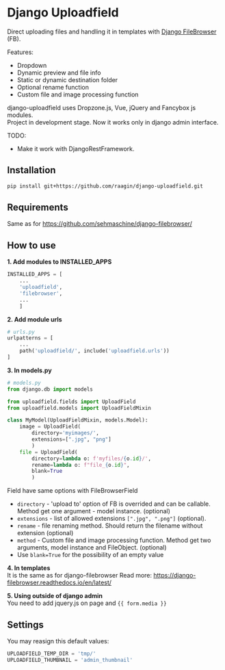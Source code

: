 # Django Uploadfield
Direct uploading files and handling it in templates with [Django FileBrowser](https://github.com/sehmaschine/django-filebrowser/) (FB).

Features:
- Dropdown
- Dynamic preview and file info
- Static or dynamic destination folder
- Optional rename function
- Custom file and image processing function

django-uploadfield uses Dropzone.js, Vue, jQuery and Fancybox js modules. \
Project in development stage. Now it works only in django admin interface.

TODO:
- Make it work with DjangoRestFramework.

## Installation

```bash
pip install git+https://github.com/raagin/django-uploadfield.git
```

## Requirements
Same as for https://github.com/sehmaschine/django-filebrowser/

## How to use

**1. Add modules to INSTALLED_APPS**

```python
INSTALLED_APPS = [
    ...
    'uploadfield',
    'filebrowser',
    ...
    ]
```

**2. Add module urls**
```python
# urls.py
urlpatterns = [
    ...
    path('uploadfield/', include('uploadfield.urls'))
]
```

**3. In models.py**
```python
# models.py
from django.db import models

from uploadfield.fields import UploadField
from uploadfield.models import UploadFieldMixin

class MyModel(UploadFieldMixin, models.Model):
    image = UploadField(
        directory='myimages/',
        extensions=[".jpg", "png"]
        )
    file = UploadField(
        directory=lambda o: f'myfiles/{o.id}/',
        rename=lambda o: f"file_{o.id}",
        blank=True
        )
```
Field have same options with FileBrowserField
- `directory` - 'upload to' option of FB is overrided and can be callable. Method get one argument - model instance. (optional)
- `extensions` - list of allowed extensions `[".jpg", ".png"]` (optional).
- `rename` - file renaming method. Should return the filename without extension (optional)
- `method` - Custom file and image processing function. Method get two arguments, model instance and FileObject. (optional)
- Use `blank=True` for the possibility of an empty value

**4. In templates**\
It is the same as for django-filebrowser
Read more: https://django-filebrowser.readthedocs.io/en/latest/

**5. Using outside of django admin**\
You need to add jquery.js on page and `{{ form.media }}`

## Settings
You may reasign this default values:
```python
UPLOADFIELD_TEMP_DIR = 'tmp/'
UPLOADFIELD_THUMBNAIL = 'admin_thumbnail'
```
